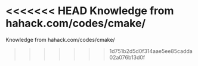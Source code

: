 <<<<<<< HEAD
Knowledge from hahack.com/codes/cmake/
=======
Knowledge from hahack.com/codes/cmake/
>>>>>>> 1d751b2d5d0f314aae5ee85cadda02a076b13d0f
